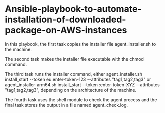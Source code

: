 # Ansible-playbook-to-automate-installation-of-downloaded-package-on-AWS-instances

In this playbook, the first task copies the installer file agent_installer.sh to the machine.

The second task makes the installer file executable with the chmod command.

The third task runs the installer command, either agent_installer.sh install_start --token eu:enter-token-123 --attributes "tag1,tag2,tag3" or agent_installer-arm64.sh install_start --token :enter-token-XYZ --attributes "tag1,tag2,tag3", depending on the architecture of the machine.

The fourth task uses the shell module to check the agent process and the final task stores the output in a file named agent_check.log.

